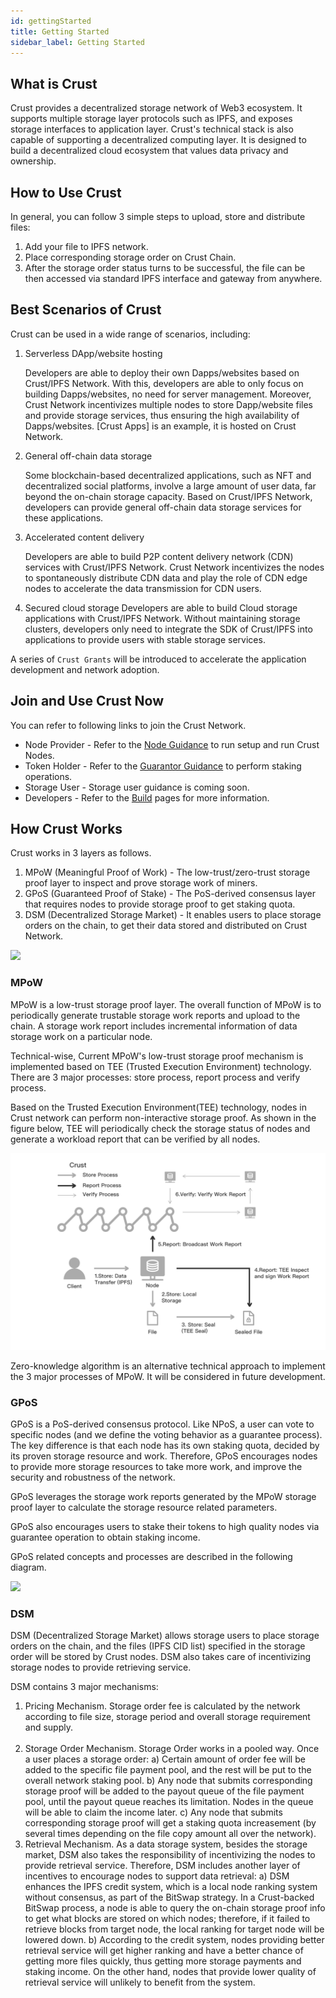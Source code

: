 ```yaml
---
id: gettingStarted
title: Getting Started
sidebar_label: Getting Started
---
```

## What is Crust

Crust provides a decentralized storage network of Web3 ecosystem. It supports multiple storage layer protocols such as IPFS, and exposes storage interfaces to application layer. Crust's technical stack is also capable of supporting a decentralized computing layer. It is designed to build a decentralized cloud ecosystem that values data privacy and ownership.

## How to Use Crust

In general, you can follow 3 simple steps to upload, store and distribute files:

1. Add your file to IPFS network.
2. Place corresponding storage order on Crust Chain.
3. After the storage order status turns to be successful, the file can be then accessed via standard IPFS interface and gateway from anywhere.

<!--
Please refer to the [code sample](build-developer-guidance.md) that explains how to execute above 3 steps via program. You can also visit [Crust Apps](storageUserGuide.md) to execute those steps via UI.
-->

## Best Scenarios of Crust

Crust can be used in a wide range of scenarios, including:

1. Serverless DApp/website hosting

   Developers are able to deploy their own Dapps/websites based on Crust/IPFS Network. With this, developers are able to only focus on building Dapps/websites, no need for server management. Moreover, Crust Network incentivizes multiple nodes to store Dapp/website files and provide storage services, thus ensuring the high availability of Dapps/websites. [Crust Apps] is an example, it is hosted on Crust Network.

2. General off-chain data storage

   Some blockchain-based decentralized applications, such as NFT and decentralized social platforms, involve a large amount of user data, far beyond the on-chain storage capacity. Based on Crust/IPFS Network, developers can provide general off-chain data storage services for these applications.

3. Accelerated content delivery

   Developers are able to build P2P content delivery network (CDN) services with Crust/IPFS Network. Crust Network incentivizes the nodes to spontaneously distribute CDN data and play the role of CDN edge nodes to accelerate the data transmission for CDN users.

4. Secured cloud storage
   Developers are able to build Cloud storage applications with Crust/IPFS Network. Without maintaining storage clusters, developers only need to integrate the SDK of Crust/IPFS into applications to provide users with stable storage services.

A series of `Crust Grants` will be introduced to accelerate the application development and network adoption.

## Join and Use Crust Now

You can refer to following links to join the Crust Network.

- Node Provider - Refer to the [Node Guidance](node-overview.md) to run setup and run Crust Nodes.  
- Token Holder - Refer to the [Guarantor Guidance](guarantor-guidance.md) to perform staking operations.
- Storage User - Storage user guidance is coming soon.
- Developers - Refer to the [Build](build-getting-started.md) pages for more information.

## How Crust Works

Crust works in 3 layers as follows.

1. MPoW (Meaningful Proof of Work) - The low-trust/zero-trust storage proof layer to inspect and prove storage work of miners.
2. GPoS (Guaranteed Proof of Stake) - The PoS-derived consensus layer that requires nodes to provide storage proof to get staking quota.
3. DSM (Decentralized Storage Market) - It enables users to place storage orders on the chain, to get their data stored and distributed on Crust Network.

![](https://crust-data.oss-cn-shanghai.aliyuncs.com/wiki/what_is_crust/arch.png)

### MPoW

MPoW is a low-trust storage proof layer. The overall function of MPoW is to periodically generate trustable storage work reports and upload to the chain. A storage work report includes incremental information of data storage work on a particular node.

Technical-wise, Current MPoW's low-trust storage proof mechanism is implemented based on TEE (Trusted Execution Environment) technology. There are 3 major processes: store process, report process and verify process.

Based on the Trusted Execution Environment(TEE) technology, nodes in Crust network can perform non-interactive storage proof. As shown in the figure below, TEE will periodically check the storage status of nodes and generate a workload report that can be verified by all nodes.

![wiki-mpow](assets/mpow/wiki-mpow.png)

Zero-knowledge algorithm is an alternative technical approach to implement the 3 major processes of MPoW. It will be considered in future development.

### GPoS

GPoS is a PoS-derived consensus protocol. Like NPoS, a user can vote to specific nodes (and we define the voting behavior as a guarantee process). The key difference is that each node has its own staking quota, decided by its proven storage resource and work. Therefore, GPoS encourages nodes to provide more storage resources to take more work, and improve the security and robustness of the network.

GPoS leverages the storage work reports generated by the MPoW storage proof layer to calculate the storage resource related parameters.

GPoS also encourages users to stake their tokens to high quality nodes via guarantee operation to obtain staking income.

GPoS related concepts and processes are described in the following diagram.

![](https://crust-data.oss-cn-shanghai.aliyuncs.com/wiki/general/gpos.png)


### DSM

DSM (Decentralized Storage Market) allows storage users to place storage orders on the chain, and the files (IPFS CID list) specified in the storage order will be stored by Crust nodes. DSM also takes care of incentivizing storage nodes to provide retrieving service.

DSM contains 3 major mechanisms:

1. Pricing Mechanism. Storage order fee is calculated by the network according to file size, storage period and overall storage requirement and supply.  
   <br/>
2. Storage Order Mechanism. Storage Order works in a pooled way. Once a user places a storage order:
   a) Certain amount of order fee will be added to the specific file payment pool, and the rest will be put to the overall network staking pool.
   b) Any node that submits corresponding storage proof will be added to the payout queue of the file payment pool, until the payout queue reaches its limitation. Nodes in the queue will be able to claim the income later.
   c) Any node that submits corresponding storage proof will get a staking quota increasement (by several times depending on the file copy amount all over the network). 
   <br/>
3. Retrieval Mechanism. As a data storage system, besides the storage market, DSM also takes the responsibility of incentivizing the nodes to provide retrieval service. Therefore, DSM includes another layer of incentives to encourage nodes to support data retrieval:
   a) DSM enhances the IPFS credit system, which is a local node ranking system without consensus, as part of the BitSwap strategy. In a Crust-backed BitSwap process, a node is able to query the on-chain storage proof info to get what blocks are stored on which nodes; therefore, if it failed to retrieve blocks from target node, the local ranking for target node will be lowered down.
   b) According to the credit system, nodes providing better retrieval service will get higher ranking and have a better chance of getting more files quickly, thus getting more storage payments and staking income. On the other hand, nodes that provide lower quality of retrieval service will unlikely to benefit from the system.
